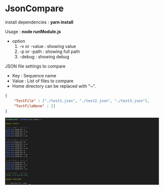 # JsonCompare

install dependencies : **yarn install**

Usage : **node runModule.js**

- option   
  1.  -v or -value : showing value 
  2.  -p or -path : showing full path
  3.  -debug : showing debug
   

JSON file settings to compare
- Key : Sequence name
- Value : List of files to compare
- Home directory can be replaced with "~".
  
```json
{
    "TestFile" : ["./test1.json", "./test2.json", "./test3.json"],
    "TestFileNone" : []
}
```

![](./static/example.png)
